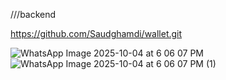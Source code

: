 ///backend

https://github.com/Saudghamdi/wallet.git 


![WhatsApp Image 2025-10-04 at 6 06 07 PM](https://github.com/user-attachments/assets/3e075bf3-3673-4ad6-a54d-6e61a521b4da)
![WhatsApp Image 2025-10-04 at 6 06 07 PM (1)](https://github.com/user-attachments/assets/3086d709-e0af-49c2-a652-998e782637b2)
